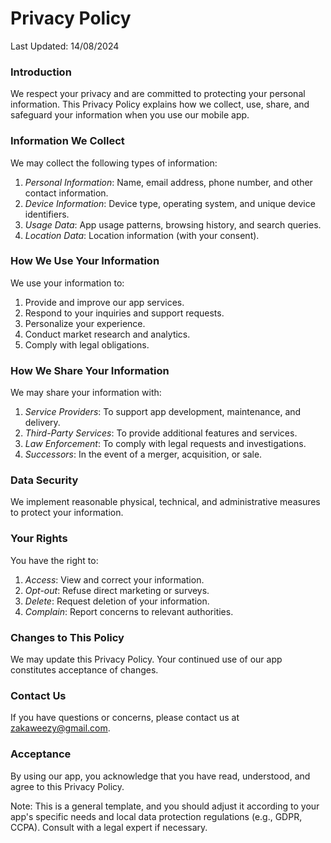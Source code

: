 # Privacy Policy
Last Updated: 14/08/2024

### Introduction

We respect your privacy and are committed to protecting your personal information. This Privacy Policy explains how we collect, use, share, and safeguard your information when you use our mobile app.

### Information We Collect

We may collect the following types of information:

1. *Personal Information*: Name, email address, phone number, and other contact information.
2. *Device Information*: Device type, operating system, and unique device identifiers.
3. *Usage Data*: App usage patterns, browsing history, and search queries.
4. *Location Data*: Location information (with your consent).

### How We Use Your Information

We use your information to:

1. Provide and improve our app services.
2. Respond to your inquiries and support requests.
3. Personalize your experience.
4. Conduct market research and analytics.
5. Comply with legal obligations.

### How We Share Your Information

We may share your information with:

1. *Service Providers*: To support app development, maintenance, and delivery.
2. *Third-Party Services*: To provide additional features and services.
3. *Law Enforcement*: To comply with legal requests and investigations.
4. *Successors*: In the event of a merger, acquisition, or sale.

### Data Security

We implement reasonable physical, technical, and administrative measures to protect your information.

### Your Rights

You have the right to:

1. *Access*: View and correct your information.
2. *Opt-out*: Refuse direct marketing or surveys.
3. *Delete*: Request deletion of your information.
4. *Complain*: Report concerns to relevant authorities.

### Changes to This Policy

We may update this Privacy Policy. Your continued use of our app constitutes acceptance of changes.

### Contact Us

If you have questions or concerns, please contact us at zakaweezy@gmail.com.

### Acceptance

By using our app, you acknowledge that you have read, understood, and agree to this Privacy Policy.

Note: This is a general template, and you should adjust it according to your app's specific needs and local data protection regulations (e.g., GDPR, CCPA). Consult with a legal expert if necessary.
